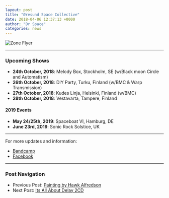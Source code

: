 ```yaml
---
layout: post
title: "Øresund Space Collective"
date: 2018-04-06 12:37:13 +0000
author: "Dr Space"
categories: news
---
```


![Zone Flyer](uploads/zone_flyer_oresund_MAY18_web_def-213x300.jpg)

---

### Upcoming Shows
- **24th October, 2018**: Melody Box, Stockholm, SE (w/Black moon Circle and Automatism)
- **26th October, 2018**: DIY Party, Turku, Finland (w/BMC & Warp Transmission)
- **27th October, 2018**: Kudes Linja, Helsinki, Finland (w/BMC)
- **28th October, 2018**: Vestavarta, Tampere, Finland

#### 2019 Events
- **May 24/25th, 2019**: Spaceboat VI, Hamburg, DE
- **June 23rd, 2019**: Sonic Rock Solstice, UK

---

For more updates and information:
- [Bandcamp](https://oresundspacecollective.bandcamp.com/merch)
- [Facebook](https://www.facebook.com/OresundSpaceCollective)

---

### Post Navigation
- Previous Post: [Painting by Hawk Alfredson](https://oresundspacecollective.com/painting-by-hawk-alfredson/)
- Next Post: [Its All About Delay 2CD](https://oresundspacecollective.com/its-all-about-delay-2cd)
